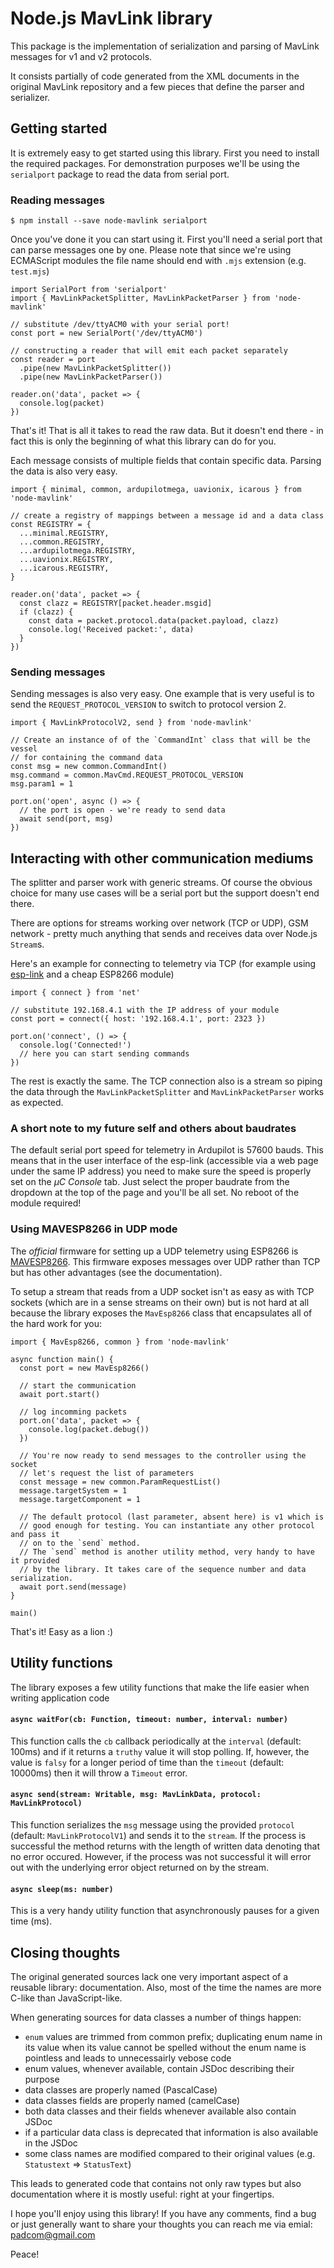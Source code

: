 # Node.js MavLink library

This package is the implementation of serialization and parsing of MavLink messages for v1 and v2 protocols.

It consists partially of code generated from the XML documents in the original MavLink repository and a few pieces that define the parser and serializer.

## Getting started

It is extremely easy to get started using this library. First you need to install the required packages. For demonstration purposes we'll be using the `serialport` package to read the data from serial port.

### Reading messages

```
$ npm install --save node-mavlink serialport
```

Once you've done it you can start using it. First you'll need a serial port that can parse messages one by one. Please note that since we're using ECMAScript modules the file name should end with `.mjs` extension (e.g. `test.mjs`)

```
import SerialPort from 'serialport'
import { MavLinkPacketSplitter, MavLinkPacketParser } from 'node-mavlink'

// substitute /dev/ttyACM0 with your serial port!
const port = new SerialPort('/dev/ttyACM0')

// constructing a reader that will emit each packet separately
const reader = port
  .pipe(new MavLinkPacketSplitter())
  .pipe(new MavLinkPacketParser())

reader.on('data', packet => {
  console.log(packet)
})
```

That's it! That is all it takes to read the raw data. But it doesn't end there - in fact this is only the beginning of what this library can do for you.

Each message consists of multiple fields that contain specific data. Parsing the data is also very easy.

```
import { minimal, common, ardupilotmega, uavionix, icarous } from 'node-mavlink'

// create a registry of mappings between a message id and a data class
const REGISTRY = {
  ...minimal.REGISTRY,
  ...common.REGISTRY,
  ...ardupilotmega.REGISTRY,
  ...uavionix.REGISTRY,
  ...icarous.REGISTRY,
}

reader.on('data', packet => {
  const clazz = REGISTRY[packet.header.msgid]
  if (clazz) {
    const data = packet.protocol.data(packet.payload, clazz)
    console.log('Received packet:', data)
  }
})
```

### Sending messages

Sending messages is also very easy. One example that is very useful is to send the `REQUEST_PROTOCOL_VERSION` to switch to protocol version 2.

```
import { MavLinkProtocolV2, send } from 'node-mavlink'

// Create an instance of of the `CommandInt` class that will be the vessel
// for containing the command data
const msg = new common.CommandInt()
msg.command = common.MavCmd.REQUEST_PROTOCOL_VERSION
msg.param1 = 1

port.on('open', async () => {
  // the port is open - we're ready to send data
  await send(port, msg)
})
```

## Interacting with other communication mediums

The splitter and parser work with generic streams. Of course the obvious choice for many use cases will be a serial port but the support doesn't end there.

There are options for streams working over network (TCP or UDP), GSM network - pretty much anything that sends and receives data over Node.js `Stream`s.

Here's an example for connecting to telemetry via TCP (for example using [esp-link](https://github.com/jeelabs/esp-link) and a cheap ESP8266 module)

```
import { connect } from 'net'

// substitute 192.168.4.1 with the IP address of your module
const port = connect({ host: '192.168.4.1', port: 2323 })

port.on('connect', () => {
  console.log('Connected!')
  // here you can start sending commands
})
```

The rest is exactly the same. The TCP connection also is a stream so piping the data through the `MavLinkPacketSplitter` and `MavLinkPacketParser` works as expected.

### A short note to my future self and others about baudrates

The default serial port speed for telemetry in Ardupilot is 57600 bauds. This means that in the user interface of the esp-link (accessible via a web page under the same IP address) you need to make sure the speed is properly set on the _µC Console_ tab. Just select the proper baudrate from the dropdown at the top of the page and you'll be all set. No reboot of the module required!

### Using MAVESP8266 in UDP mode

The _official_ firmware for setting up a UDP telemetry using ESP8266 is [MAVESP8266](https://ardupilot.org/copter/docs/common-esp8266-telemetry.html). This firmware exposes messages over UDP rather than TCP but has other advantages (see the documentation).

To setup a stream that reads from a UDP socket isn't as easy as with TCP sockets (which are in a sense streams on their own) but is not hard at all because the library exposes the `MavEsp8266` class that encapsulates all of the hard work for you:

```
import { MavEsp8266, common } from 'node-mavlink'

async function main() {
  const port = new MavEsp8266()

  // start the communication
  await port.start()

  // log incomming packets
  port.on('data', packet => {
    console.log(packet.debug())
  })

  // You're now ready to send messages to the controller using the socket
  // let's request the list of parameters
  const message = new common.ParamRequestList()
  message.targetSystem = 1
  message.targetComponent = 1

  // The default protocol (last parameter, absent here) is v1 which is
  // good enough for testing. You can instantiate any other protocol and pass it
  // on to the `send` method.
  // The `send` method is another utility method, very handy to have it provided
  // by the library. It takes care of the sequence number and data serialization.
  await port.send(message)
}

main()
```

That's it! Easy as a lion :)

## Utility functions

The library exposes a few utility functions that make the life easier when writing application code

#### `async waitFor(cb: Function, timeout: number, interval: number)`

This function calls the `cb` callback periodically at the `interval` (default: 100ms) and if it returns a `truthy` value it will stop polling. If, however, the value is `falsy` for a longer period of time than the `timeout` (default: 10000ms) then it will throw a `Timeout` error.

#### `async send(stream: Writable, msg: MavLinkData, protocol: MavLinkProtocol)`

This function serializes the `msg` message using the provided `protocol` (default: `MavLinkProtocolV1`) and sends it to the `stream`. If the process is successful the method returns with the length of written data denoting that no error occured. However, if the process was not successful it will error out with the underlying error object returned on by the stream.

#### `async sleep(ms: number)`

This is a very handy utility function that asynchronously pauses for a given time (ms).

## Closing thoughts

The original generated sources lack one very important aspect of a reusable library: documentation. Also, most of the time the names are more C-like than JavaScript-like.

When generating sources for data classes a number of things happen:

- `enum` values are trimmed from common prefix; duplicating enum name in its value when its value cannot be spelled without the enum name is pointless and leads to unnecessairly vebose code
- enum values, whenever available, contain JSDoc describing their purpose
- data classes are properly named (PascalCase)
- data classes fields are properly named (camelCase)
- both data classes and their fields whenever available also contain JSDoc
- if a particular data class is deprecated that information is also available in the JSDoc
- some class names are modified compared to their original values (e.g. `Statustext` => `StatusText`)

This leads to generated code that contains not only raw types but also documentation where it is mostly useful: right at your fingertips.

I hope you'll enjoy using this library! If you have any comments, find a bug or just generally want to share your thoughts you can reach me via emial: padcom@gmail.com

Peace!

